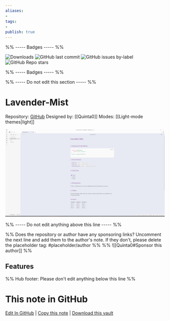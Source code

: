 ```yaml
---
aliases:
- 
tags: 
- 
publish: true
---
```


%% ----- Badges ----- %%

![Downloads](https://img.shields.io/badge/downloads-566-573E7A?style=for-the-badge&logo=)
![GitHub last commit](https://img.shields.io/github/last-commit/Quinta0/Lavender-Mist?color=573E7A&label=last%20update&logo=github&style=for-the-badge)
![GitHub issues by-label](https://img.shields.io/github/issues/Quinta0/Lavender-Mist/help%20wanted?color=573E7A&logo=github&style=for-the-badge) 
![GitHub Repo stars](https://img.shields.io/github/stars/Quinta0/Lavender-Mist?color=573E7A&logo=github&style=for-the-badge)

%% ----- Badges ----- %%

%% ----- Do not edit this section ----- %%

# Lavender-Mist

Repository: [GitHub](https://github.com/Quinta0/Lavender-Mist)
Designed by: [[Quinta0]]
Modes: [[Light-mode themes|light]]



![screenshot](https://github.com/Quinta0/Lavender-Mist/raw/HEAD/Lavender-Mist-small.png)

%% ----- Do not edit anything above this line ----- %% 

%% Does the repository or author have any sponsoring links? Uncomment the next line and add them to the author's note. If they don't, please delete the placeholder tag: #placeholder/author %%
%% ![[Quinta0#Sponsor this author]] %%


## Features



%% Hub footer: Please don't edit anything below this line %%

# This note in GitHub

<span class="git-footer">[Edit In GitHub](https://github.dev/obsidian-community/obsidian-hub/blob/main/02%20-%20Community%20Expansions/02.05%20All%20Community%20Expansions/Themes/Lavender-Mist.md "git-hub-edit-note") | [Copy this note](https://raw.githubusercontent.com/obsidian-community/obsidian-hub/main/02%20-%20Community%20Expansions/02.05%20All%20Community%20Expansions/Themes/Lavender-Mist.md "git-hub-copy-note") | [Download this vault](https://github.com/obsidian-community/obsidian-hub/archive/refs/heads/main.zip "git-hub-download-vault") </span>
